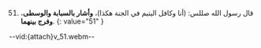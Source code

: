 51. قال رسول الله صللس: (أنا وكافل اليتيم في الجنة هكذا)، **وأشار بالسبابة والوسطى**، **وفرج بينهما**.
{: value="51" }

--vid:{attach}v_51.webm--
